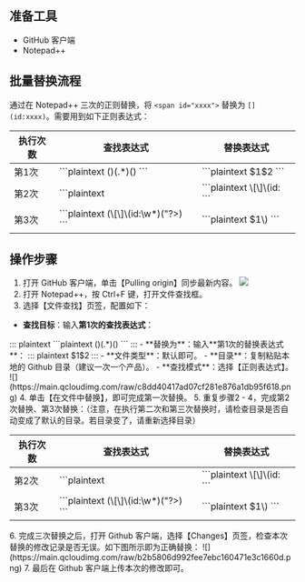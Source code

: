 
## 准备工具
- GitHub 客户端
- Notepad++

## 批量替换流程

通过在 Notepad++ 三次的正则替换，将 `<span id="xxxx">` 替换为 `[](id:xxxx)`。需要用到如下正则表达式：



<table>
<thead>
<tr>
<th>执行次数</th>
<th>查找表达式</th>
<th>替换表达式</th>
</tr>
</thead>
<tbody>
<tr>
<td>第1次</td>
<td>```plaintext
(<span.id=.*?>)(.*)(</span>)
```</td>
<td>```plaintext
$1$2
```</td>
</tr>
<tr>
<td>第2次</td>
<td>```plaintext
<span.id=?"
```</td>
<td>```plaintext
\[\]\(id:
```</td>
</tr>
<tr>
<td>第3次</td>
<td>```plaintext
(\[\]\(id:\w*)("?>)
```</td>
<td>```plaintext
$1\)
```</td>
</tr>
</tbody></table>


## 操作步骤





1. 打开 GitHub 客户端，单击【Pulling origin】同步最新内容。
![](https://main.qcloudimg.com/raw/c728267fe3f806df6149b005aab5ffa5.jpg)
2. 打开 Notepad++，按 Ctrl+F 键，打开文件查找框。
3. 选择【文件查找】页签，配置如下：
 - **查找目标**：输入**第1次的查找表达式**：
<dx-codeblock>
:::  plaintext
```plaintext
(<span.id=.*?>)(.*)(</span>)
```
:::
</dx-codeblock>
 - **替换为**：输入**第1次的替换表达式**：
<dx-codeblock>
:::  plaintext
$1$2
:::
</dx-codeblock>
 - **文件类型**：默认即可。
 - **目录**：复制粘贴本地的 Github 目录（建议一次一个产品）。
 - **查找模式**：选择【正则表达式】。
![](https://main.qcloudimg.com/raw/c8dd40417ad07cf281e876a1db95f618.png)
4. 单击【在文件中替换】，即可完成第一次替换。
5. 重复步骤2 - 4，完成第2次替换、第3次替换：（注意，在执行第二次和第三次替换时，请检查目录是否自动变成了默认的目录。若目录变了，请重新选择目录）
<table>
<thead>
<tr>
<th>执行次数</th>
<th>查找表达式</th>
<th>替换表达式</th>
</tr>
</thead>
<tbody>
<tr>
<td>第2次</td>
<td>```plaintext
<span.id=?"
```</td>
<td>```plaintext
\[\]\(id:
```</td>
</tr>
<tr>
<td>第3次</td>
<td>```plaintext
(\[\]\(id:\w*)("?>)
```</td>
<td>```plaintext
$1\)
```</td>
</tr>
</tbody></table>
6. 完成三次替换之后，打开 Github 客户端，选择【Changes】页签，检查本次替换的修改记录是否无误。如下图所示即为正确替换：
![](https://main.qcloudimg.com/raw/b2b5806d992fee7ebc160471e3c1660d.png)
7. 最后在 Github 客户端上传本次的修改即可。

